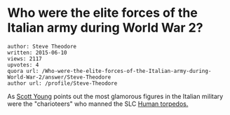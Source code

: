 # Who were the elite forces of the Italian army during World War 2?

	author: Steve Theodore
	written: 2015-06-10
	views: 2117
	upvotes: 4
	quora url: /Who-were-the-elite-forces-of-the-Italian-army-during-World-War-2/answer/Steve-Theodore
	author url: /profile/Steve-Theodore


As [Scott Young](https://www.quora.com/profile/Scott-Young-5) points out the most glamorous figures in the Italian military were the "charioteers" who manned the SLC [Human torpedos.](http://en.wikipedia.org/wiki/Human_torpedo)





